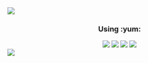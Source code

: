 <View>
<img src="https://capsule-render.vercel.app/api?type=waving&&color=0:00CED1,100:6A5ACD&height=200&section=header&animation=fadeIn&text=Sujeong&fontColor=ffffff" />
<div align="center">
<h3>Using :yum:</h3>
	<img src="https://img.shields.io/badge/javascript-%23323330.svg?style=for-the-badge&logo=javascript&logoColor=%23F7DF1E" />
	<img src="https://img.shields.io/badge/typescript-%23007ACC.svg?style=for-the-badge&logo=typescript&logoColor=white" />
	<img src="https://img.shields.io/badge/react_native-%2320232a.svg?style=for-the-badge&logo=react&logoColor=%2361DAFB" />
  <img src="https://img.shields.io/badge/redux-%23593d88.svg?style=for-the-badge&logo=redux&logoColor=white" />
</div>
<img src="https://capsule-render.vercel.app/api?type=waving&&color=0:00CED1,100:6A5ACD&height=80&section=footer" />
</View>





<!--
**SujeongLee329/SujeongLee329** is a ✨ _special_ ✨ repository because its `README.md` (this file) appears on your GitHub profile.

Here are some ideas to get you started:

- 🔭 I’m currently working on ...
- 🌱 I’m currently learning ...
- 👯 I’m looking to collaborate on ...
- 🤔 I’m looking for help with ...
- 💬 Ask me about ...
- 📫 How to reach me: ...
- 😄 Pronouns: ...
- ⚡ Fun fact: ...
-->
